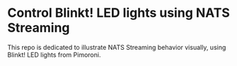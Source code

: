 # Control Blinkt! LED lights using NATS Streaming #

This repo is dedicated to illustrate NATS Streaming behavior visually, using Blinkt! LED lights from Pimoroni.
